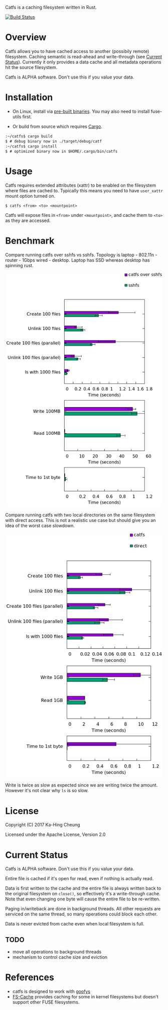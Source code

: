 Catfs is a caching filesystem written in Rust.

[![Build Status](https://travis-ci.org/kahing/catfs.svg?branch=master)](https://travis-ci.org/kahing/catfs)

# Overview

Catfs allows you to have cached access to another (possibily remote)
filesystem. Caching semantic is read-ahead and write-through (see
[Current Status](#current-status)). Currently it only provides a data
cache and all metadata operations hit the source filesystem.

Catfs is ALPHA software. Don't use this if you value your data.

# Installation

* On Linux, install via
  [pre-built binaries](https://github.com/kahing/catfs/releases/). You
  may also need to install fuse-utils first.

* Or build from source which requires [Cargo](http://doc.crates.io/).

```ShellSession
:~/catfs$ cargo build
$ # debug binary now in ./target/debug/catf
:~/catfs$ cargo install
$ # optimized binary now in $HOME/.cargo/bin/catfs
```

# Usage

Catfs requires extended attributes (xattr) to be enabled on the
filesystem where files are cached to. Typically this means you need to
have `user_xattr` mount option turned on.

```ShellSession
$ catfs <from> <to> <mountpoint>
```

Catfs will expose files in `<from>` under `<mountpoint>`, and cache
them to `<to>` as they are accessed.

# Benchmark

Compare running catfs over sshfs vs sshfs. Topology is
laptop - 802.11n - router - 1Gbps wired - desktop. Laptop has SSD
whereas desktop has spinning rust.

![Benchmark result](/bench/bench.catfs_vs_sshfs.png?raw=true "Benchmark")

Compare running catfs with two local directories on the same
filesystem with direct access. This is not a realistic use case but
should give you an idea of the worst case slowdown.

![Benchmark result](/bench/bench.png?raw=true "Benchmark")

Write is twice as slow as expected since we are writing twice the
amount. However it's not clear why `ls` is so slow.

# License

Copyright (C) 2017 Ka-Hing Cheung

Licensed under the Apache License, Version 2.0

# Current Status

Catfs is ALPHA software. Don't use this if you value your data.

Entire file is cached if it's open for read, even if nothing is
actually read.

Data is first written to the cache and the entire file is always
written back to the original filesystem on `close()`, so effectively
it's a write-through cache. Note that even changing one byte will
cause the entire file to be re-written.

Paging in/writeback are done in background threads. All other requests
are serviced on the same thread, so many operations could block each
other.

Data is never evicted from cache even when local filesystem is full.

## TODO

* move all operations to background threads
* mechanism to control cache size and eviction

# References

* catfs is designed to work with [goofys](https://github.com/kahing/goofys/)
* [FS-Cache](https://www.kernel.org/doc/Documentation/filesystems/caching/fscache.txt)
  provides caching for some in kernel filesystems but doesn't support
  other FUSE filesystems.
